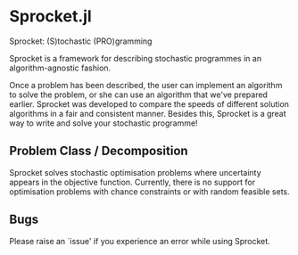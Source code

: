 # Sprocket.jl

Sprocket: (S)tochastic (PRO)gramming

Sprocket is a framework for describing stochastic programmes in an
algorithm-agnostic fashion.

Once a problem has been described, the user can implement an algorithm to solve
the problem, or she can use an algorithm that we've prepared earlier.
Sprocket was developed to compare the speeds of different solution
algorithms in a fair and consistent manner. Besides this, Sprocket is a great
way to write and solve your stochastic programme!

## Problem Class / Decomposition
Sprocket solves stochastic optimisation problems where uncertainty appears in
the objective function. Currently, there is no support for optimisation problems
with chance constraints or with random feasible sets.

## Bugs
Please raise an `issue' if you experience an error while using Sprocket.
